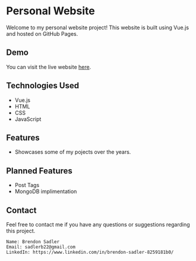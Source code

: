 # Personal Website

Welcome to my personal website project! This website is built using Vue.js and hosted on GitHub Pages.

## Demo

You can visit the live website [here](https://sadlerb.github.io/).

## Technologies Used

- Vue.js
- HTML
- CSS
- JavaScript

## Features

- Showcases some of my pojects over the years.

## Planned Features

- Post Tags
- MongoDB implimentation

## Contact

Feel free to contact me if you have any questions or suggestions regarding this project.

    Name: Brendon Sadler
    Email: sadlerb22@gmail.com
    LinkedIn: https://www.linkedin.com/in/brendon-sadler-8259181b0/
